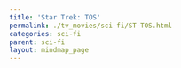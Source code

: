 ```yaml
---
title: 'Star Trek: TOS'
permalink: ./tv_movies/sci-fi/ST-TOS.html
categories: sci-fi
parent: sci-fi
layout: mindmap_page
---
```

